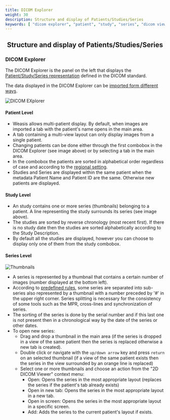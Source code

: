 ```yaml
---
title: DICOM Explorer
weight: 30
description: Structure and display of Patients/Studies/Series
keywords: [ "dicom explorer", "patient", "study", "series", "dicom viewer", "free dicom viewer", "open source dicom viewer", "weasis dicom viewer",  "multi-platform dicom viewer", "pacs viewer" ]
---
```


## <center>Structure and display of Patients/Studies/Series</center>

### DICOM Explorer

The DICOM Explorer is the panel on the left that displays the [Patient/Study/Series representation](http://dicom.nema.org/medical/dicom/current/output/chtml/part03/chapter_A.html) defined in the DICOM standard.

The data displayed in the DICOM Explorer can be [imported form different ways](../dicom-import).

![DICOM EXplorer](/tuto/explorer/structure.png)

#### Patient Level

* Weasis allows multi-patient display. By default, when images are imported a tab with the patient's name opens in the main area.
* A tab containing a multi-view layout can only display images from a single patient.
* Changing patients can be done either through the first combobox in the DICOM Explorer (see image above) or by selecting a tab in the main area.
* In the combobox the patients are sorted in alphabetical order regardless of case and according to the [regional setting](../locale).
* Studies and Series are displayed within the same patient when the metadata Patient Name and Patient ID are the same. Otherwise new patients are displayed.

#### Study Level

* An study contains one or more series (thumbnails) belonging to a patient. A line representing the study surrounds its series (see image above).
* The studies are sorted by reverse chronology (most recent first). If there is no study date then the studies are sorted alphabetically according to the Study Description.
* By default all the studies are displayed, however you can choose to display only one of them from the study combobox.

#### Series Level

![Thumbnails](/tuto/explorer/thumbnail.png)

* A series is represented by a thumbnail that contains a certain number of images (number displayed at the bottom left).
* According to [predefined rules](https://github.com/nroduit/Weasis/blob/master/weasis-distributions/resources/series-splitting-rules.xml), some series are separated into sub-series also represented by a thumbnail with a number preceded by '#' in the upper right corner. Series splitting is necessary for the consistency of some tools such as the MPR, cross-lines and synchronization of series.
* The sorting of the series is done by the serial number and if this last one is not present then in a chronological way by the date of the series or other dates.
* To open new series:
  * Drag and drop a thumbnail in the main area (if the series is dropped in a view of the same patient then the series is replaced otherwise a new tab is created).
  * Double click or navigate with the `up/down arrow` key and press `return` on an selected thumbnail (if a view of the same patient exists then the series in the view surrounded by an orange line is replaced)
  * Select one or more thumbnails and choose an action from the "2D DICOM Viewer" context menu:
    * Open: Opens the series in the most appropriate layout (replaces the series if the patient's tab already exists)
    * Open in new tab: Opens the series in the most appropriate layout in a new tab.
    * Open in screen: Opens the series in the most appropriate layout in a specific screen.
    * Add: Adds the series to the current patient's layout if exists.
